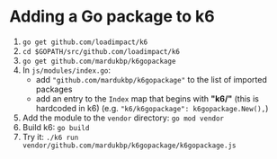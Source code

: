 # Adding a Go package to k6

1. `go get github.com/loadimpact/k6`
2. `cd $GOPATH/src/github.com/loadimpact/k6`
3. `go get github.com/mardukbp/k6gopackage`
4. In `js/modules/index.go`:
   - add `"github.com/mardukbp/k6gopackage"` to the list of imported packages
   - add an entry to the `Index` map that begins with **"k6/"** (this is hardcoded in k6)
     (e.g. `"k6/k6gopackage": k6gopackage.New(),`)
5. Add the module to the `vendor` directory:
    `go mod vendor`
6. Build k6: `go build`
7. Try it: `./k6 run vendor/github.com/mardukbp/k6gopackage/k6gopackage.js`
